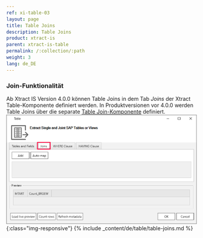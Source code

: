 ```yaml
---
ref: xi-table-03
layout: page
title: Table Joins
description: Table Joins
product: xtract-is
parent: xtract-is-table
permalink: /:collection/:path
weight: 3
lang: de_DE
---
```


### Join-Funktionalität

Ab Xtract IS Version 4.0.0 können Table Joins in dem Tab *Joins* der Xtract Table-Komponente definiert werden.
In Produktversionen vor 4.0.0 werden Table Joins über die separate [Table Join-Komponente](../table-join) definiert.
![Table join ](/img/content/table-join-tab.png){:class="img-responsive"}
{% include _content/de/table/table-joins.md  %}
